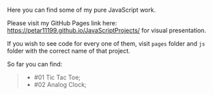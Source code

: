 Here you can find some of my pure JavaScript work.

Please visit my GitHub Pages link here: https://petar11199.github.io/JavaScriptProjects/ for visual presentation.

If you wish to see code for every one of them, visit `pages` folder and `js` folder with the correct name of that project.

So far you can find:

> - #01 Tic Tac Toe; 
> -  #02 Analog Clock;
